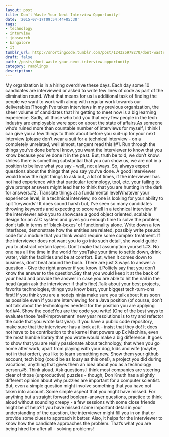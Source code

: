 ```yaml
---
layout: post
title: Don’t Waste Your Next Interview Opportunity!
date: '2015-07-17T09:54:44+05:30'
tags:
- technology
- interview
- jobsearch
- bangalore
- it
tumblr_url: http://snortingcode.tumblr.com/post/124325978270/dont-waste-your-next-interview-opportunity
draft: false
path: /posts/dont-waste-your-next-interview-opportunity
category: ramblings
description:
---
```

My organization is in a hiring overdrive these days. Each day some 10 candidates are interviewed or asked to write few lines of code as part of the elimination round. What that means for us is additional task of finding the people we want to work with along with regular work towards our deliverables!Though I’ve taken interviews in my previous organization, the sheer volume of candidates that I’m getting to meet now is a big learning experience. Sadly, all those who told you that very few people in the tech industry are employable were spot on about the state of affairs.As someone who’s ruined more than countable number of interviews for myself, I think I can give you a few things to think about before you suit-up for your next interview (please don’t wear a suit for a technical interview - on a completely unrelated, well almost, tangent read this!)#1. Run through the things you’ve done beforeI know, you want the interviewer to know that you know because you’ve done it in the past. But, truth be told, we don’t know. Unless there is something substantial that you can show us, we are not in a position to believe what you say - well, not always. So, always expect questions about the things that you say you’ve done. A good interviewer would know the right things to ask but, a lot of times, if the interviewer has not had experience with that particular technology, tool, etc. your failing to give prompt answers might lead her to think that you are hunting in the dark for answers.#2. Translate things at a fundamental levelWhatever your experience level, in a technical interview, no one is looking for your ability to spit ‘keywords’! It does sound harsh but, I’ve seen so many candidates throwing keywords and expecting to score well in a technical interview. If the interviewer asks you to showcase a good object oriented, scalable design for an ATC system and gives you enough time to solve the problem, don’t talk in terms of ‘black-boxes’ of functionality alone. Write down a few interfaces, demonstrate how the entities are related, possibly write pseudo code for a module that you think would require some complex treatment. If the interviewer does not want you to go into such detail, she would guide you to abstract certain layers. Don’t make that assumption yourself.#3. No one has all the time in the world for youTake your time to settle down, drink water, visit the facilities and be at comfort. But, when it comes down to business, don’t beat around the bush. There are just 3 ways to answer a question - Give the right answer if you know it.Politely say that you don’t know the answer to the question.Say that you would keep it at the back of your head and provide the answer in case you are able to hit the nail in the head (again ask the interviewer if that’s fine).Talk about your best projects, favorite technologies, things you know best, your biggest tech-turn-ons first! If you think you are a nodejs ninja make sure you talk about it as soon as possible even if you are interviewing for a Java position (of course, don’t not talk about the technologies needed for the position you are applying for!)#4. Show the code!You are the code you write! (One of the best ways to evaluate those ‘self-improvement’ new year resolutions is to try and refactor the code that you wrote last year). If you have a public code repository, make sure that the interviewer has a look at it - insist that they do! It does not have to be contribution to the kernel that powers up Ex Machina, even the most humble library that you wrote would make a big difference. It goes to show that you are really passionate about technology, that when you go home after work, apart from playing with your dog, kids and wife (maybe, not in that order), you like to learn something new. Show them your github account, tech blog (could be as lousy as this one!), a project you did during vacations, anything that gives them an idea about you as a technology person.#5. Think aloud. Ask questions.I think most companies are steering clear of those (unproductive) puzzles - though, Don Knuth has a slightly different opinion about why puzzles are important for a computer scientist. But, even a simple question might involve something that you have not taken into account. Some simple aspect that you might have missed. For anything but a straight forward boolean-answer questions, practice to think aloud without sounding creepy - a few sessions with some close friends might be of help?If you have missed some important detail in your understanding of the question, the interviewer might fill you in on that or provide some clues to approach it better. Also, it helps for the interviewer to know how the candidate approaches the problem. That’s what you are being hired for after all - solving problems!
